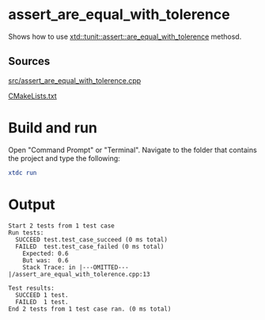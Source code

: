 # assert_are_equal_with_tolerence

Shows how to use [xtd::tunit::assert::are_equal_with_tolerence](../../../../src/xtd.tunit/include/xtd/tunit/assert.h) methosd.

## Sources

[src/assert_are_equal_with_tolerence.cpp](src/assert_are_equal_with_tolerence.cpp)

[CMakeLists.txt](CMakeLists.txt)

# Build and run

Open "Command Prompt" or "Terminal". Navigate to the folder that contains the project and type the following:

```cmake
xtdc run
```

# Output

```
Start 2 tests from 1 test case
Run tests:
  SUCCEED test.test_case_succeed (0 ms total)
  FAILED  test.test_case_failed (0 ms total)
    Expected: 0.6
    But was:  0.6
    Stack Trace: in |---OMITTED---|/assert_are_equal_with_tolerence.cpp:13

Test results:
  SUCCEED 1 test.
  FAILED  1 test.
End 2 tests from 1 test case ran. (0 ms total)
```
